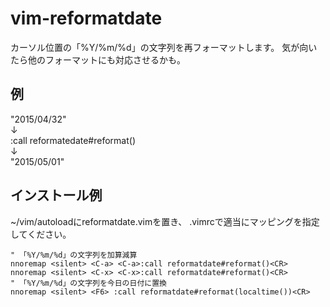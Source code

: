 # vim-reformatdate
カーソル位置の「%Y/%m/%d」の文字列を再フォーマットします。
気が向いたら他のフォーマットにも対応させるかも。

## 例

 "2015/04/32"<br>
 ↓<br>
:call reformatedate#reformat()<br>
 ↓<br>
 "2015/05/01"

## インストール例
~/vim/autoloadにreformatdate.vimを置き、
.vimrcで適当にマッピングを指定してください。

    " 「%Y/%m/%d」の文字列を加算減算
    nnoremap <silent> <C-a> <C-a>:call reformatdate#reformat()<CR>
    nnoremap <silent> <C-x> <C-x>:call reformatdate#reformat()<CR>
    " 「%Y/%m/%d」の文字列を今日の日付に置換
    nnoremap <silent> <F6> :call reformatdate#reformat(localtime())<CR>

